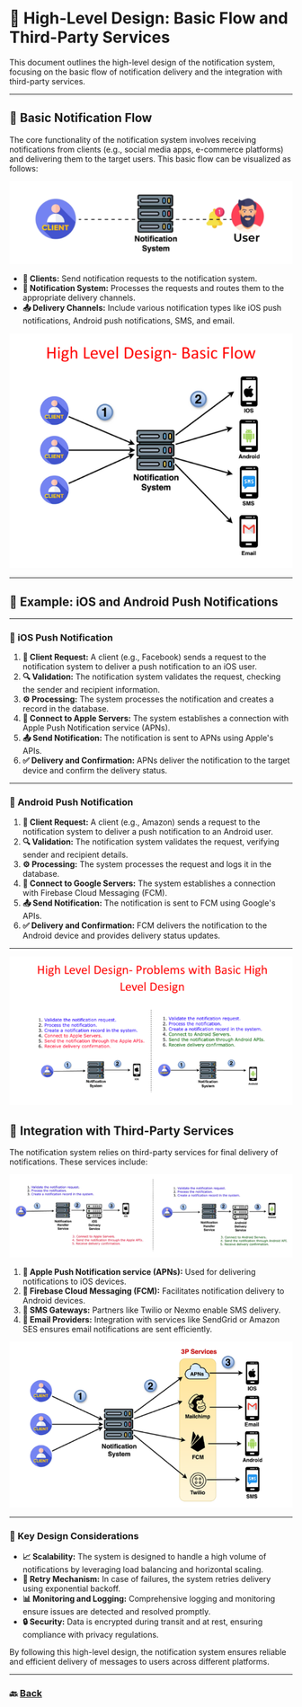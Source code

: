 # **📡 High-Level Design: Basic Flow and Third-Party Services**

This document outlines the high-level design of the notification system, focusing on the basic flow of notification delivery and the integration with third-party services.

---

## **📨 Basic Notification Flow**

The core functionality of the notification system involves receiving notifications from clients (e.g., social media apps, e-commerce platforms) and delivering them to the target users. This basic flow can be visualized as follows:

![01.png](img/01.png)

* **👥 Clients:** Send notification requests to the notification system.
* **📡 Notification System:** Processes the requests and routes them to the appropriate delivery channels.
* **📤 Delivery Channels:** Include various notification types like iOS push notifications, Android push notifications, SMS, and email.

![02.png](img/02.png)

---

## **📱 Example: iOS and Android Push Notifications**

---

### **🍎 iOS Push Notification**

1. **📨 Client Request:** A client (e.g., Facebook) sends a request to the notification system to deliver a push notification to an iOS user.
2. **🔍 Validation:** The notification system validates the request, checking the sender and recipient information.
3. **⚙️ Processing:** The system processes the notification and creates a record in the database.
4. **🔗 Connect to Apple Servers:** The system establishes a connection with Apple Push Notification service (APNs).
5. **📤 Send Notification:** The notification is sent to APNs using Apple's APIs.
6. **✅ Delivery and Confirmation:** APNs deliver the notification to the target device and confirm the delivery status.

---

### **🤖 Android Push Notification**

1. **📨 Client Request:** A client (e.g., Amazon) sends a request to the notification system to deliver a push notification to an Android user.
2. **🔍 Validation:** The notification system validates the request, verifying sender and recipient details.
3. **⚙️ Processing:** The system processes the request and logs it in the database.
4. **🔗 Connect to Google Servers:** The system establishes a connection with Firebase Cloud Messaging (FCM).
5. **📤 Send Notification:** The notification is sent to FCM using Google's APIs.
6. **✅ Delivery and Confirmation:** FCM delivers the notification to the Android device and provides delivery status updates.

---

![03.png](img/03.png)

## **🤝 Integration with Third-Party Services**

The notification system relies on third-party services for final delivery of notifications. These services include:

![04.png](img/04.png)

1. **🍎 Apple Push Notification service (APNs):** Used for delivering notifications to iOS devices.
2. **🤖 Firebase Cloud Messaging (FCM):** Facilitates notification delivery to Android devices.
3. **📱 SMS Gateways:** Partners like Twilio or Nexmo enable SMS delivery.
4. **📧 Email Providers:** Integration with services like SendGrid or Amazon SES ensures email notifications are sent efficiently.

![05.png](img/05.png)

---

### **🔑 Key Design Considerations**

* **📈 Scalability:** The system is designed to handle a high volume of notifications by leveraging load balancing and horizontal scaling.
* **🔄 Retry Mechanism:** In case of failures, the system retries delivery using exponential backoff.
* **📊 Monitoring and Logging:** Comprehensive logging and monitoring ensure issues are detected and resolved promptly.
* **🔒 Security:** Data is encrypted during transit and at rest, ensuring compliance with privacy regulations.

By following this high-level design, the notification system ensures reliable and efficient delivery of messages to users across different platforms.

---

### 🔙 [Back](../README.md)